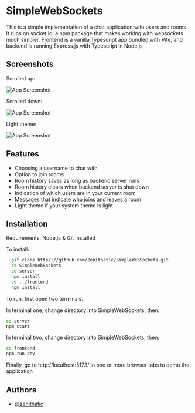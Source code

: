 
# SimpleWebSockets

This is a simple implementation of a chat application with users and rooms. It runs on socket.io, a npm package that makes working with websockets much simpler. Frontend is a vanilla Typescript app bundled with Vite, and backend is running Express.js with Typescript in Node.js




## Screenshots
Scrolled up:

![App Screenshot](https://i.imgur.com/bVl3NtI.png)

Scrolled down:

![App Screenshot](https://i.imgur.com/JqGqqD7.png)

Light theme:

![App Screenshot](https://i.imgur.com/hJUApEl.png)

## Features

- Choosing a username to chat with
- Option to join rooms
- Room history saves as long as backend server runs
- Room history clears when backend server is shut down
- Indication of which users are in your current room
- Messages that indicate who joins and leaves a room
- Light theme if your system theme is light


## Installation

Requirements: Node.js & Git installed

To install:

```bash
  git clone https://github.com/Zenithatic/SimpleWebSockets.git
  cd SimpleWebSockets
  cd server
  npm install
  cd ../frontend
  npm install
```

To run, first open two terminals.

In terminal one, change directory into SimpleWebSockets, then:

```bash
cd server
npm start
```

In terminal two, change directory into SimpleWebSockets, then:

```bash
cd frontend
npm run dev
```

Finally, go to http://localhost:5173/ in one or more browser tabs to demo the application


    
## Authors

- [@zenithatic](https://www.github.com/zenithatic)

